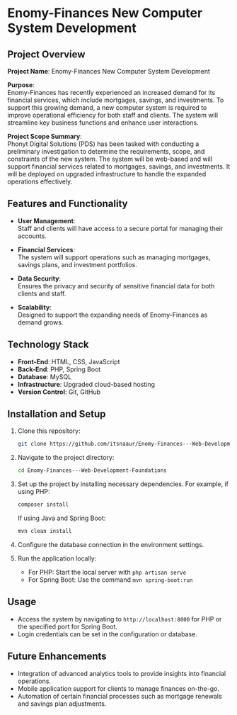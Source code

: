 

# Enomy-Finances New Computer System Development

## Project Overview

**Project Name**: Enomy-Finances New Computer System Development

**Purpose**:  
Enomy-Finances has recently experienced an increased demand for its financial services, which include mortgages, savings, and investments. To support this growing demand, a new computer system is required to improve operational efficiency for both staff and clients. The system will streamline key business functions and enhance user interactions.

**Project Scope Summary**:  
Phonyt Digital Solutions (PDS) has been tasked with conducting a preliminary investigation to determine the requirements, scope, and constraints of the new system. The system will be web-based and will support financial services related to mortgages, savings, and investments. It will be deployed on upgraded infrastructure to handle the expanded operations effectively.

## Features and Functionality

- **User Management**:  
  Staff and clients will have access to a secure portal for managing their accounts.
  
- **Financial Services**:  
  The system will support operations such as managing mortgages, savings plans, and investment portfolios.
  
- **Data Security**:  
  Ensures the privacy and security of sensitive financial data for both clients and staff.
  
- **Scalability**:  
  Designed to support the expanding needs of Enomy-Finances as demand grows.

## Technology Stack

- **Front-End**: HTML, CSS, JavaScript
- **Back-End**: PHP, Spring Boot
- **Database**: MySQL
- **Infrastructure**: Upgraded cloud-based hosting
- **Version Control**: Git, GitHub

## Installation and Setup

1. Clone this repository:
   ```bash
   git clone https://github.com/itsnaaur/Enomy-Finances---Web-Development-Foundations.git
   ```
   
2. Navigate to the project directory:
   ```bash
   cd Enomy-Finances---Web-Development-Foundations
   ```

3. Set up the project by installing necessary dependencies. For example, if using PHP:
   ```bash
   composer install
   ```
   
   If using Java and Spring Boot:
   ```bash
   mvn clean install
   ```

4. Configure the database connection in the environment settings.

5. Run the application locally:
   - For PHP: Start the local server with `php artisan serve`
   - For Spring Boot: Use the command `mvn spring-boot:run`

## Usage

- Access the system by navigating to `http://localhost:8000` for PHP or the specified port for Spring Boot.
- Login credentials can be set in the configuration or database.

## Future Enhancements

- Integration of advanced analytics tools to provide insights into financial operations.
- Mobile application support for clients to manage finances on-the-go.
- Automation of certain financial processes such as mortgage renewals and savings plan adjustments.

